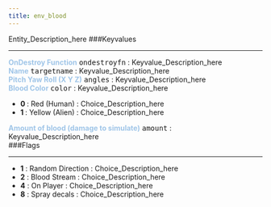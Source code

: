 ```yaml
---
title: env_blood
---
```


Entity_Description_here
###Keyvalues
<hr>
<div class="entityentry">
<span style="color:#9fc5e8;"><b>OnDestroy Function</b></span> <kbd  class="tooltip" data-tooltip="string">ondestroyfn</kbd> :
Keyvalue_Description_here
</div>
<div class="entityentry">
<span style="color:#9fc5e8;"><b>Name</b></span> <kbd  class="tooltip" data-tooltip="target_source">targetname</kbd> :
Keyvalue_Description_here
</div>
<div class="entityentry">
<span style="color:#9fc5e8;"><b>Pitch Yaw Roll (X Y Z)</b></span> <kbd  class="tooltip" data-tooltip="string">angles</kbd> :
Keyvalue_Description_here
</div>
<div class="entityentry">
<span style="color:#9fc5e8;"><b>Blood Color</b></span> <kbd  class="tooltip" data-tooltip="choices">color</kbd> :
Keyvalue_Description_here
<ul>
<li><b>0 </b></span> : Red (Human) : Choice_Description_here</li>
<li><b>1 </b></span> : Yellow (Alien) : Choice_Description_here</li>
</ul>
</div>
<div class="entityentry">
<span style="color:#9fc5e8;"><b>Amount of blood (damage to simulate)</b></span> <kbd  class="tooltip" data-tooltip="string">amount</kbd> :
Keyvalue_Description_here
</div>
###Flags
<hr>
<div class="entityflags">
<ul>
<li><b>1</b></span> : Random Direction : Choice_Description_here</li>
<li><b>2</b></span> : Blood Stream : Choice_Description_here</li>
<li><b>4</b></span> : On Player : Choice_Description_here</li>
<li><b>8</b></span> : Spray decals : Choice_Description_here</li>
</ul>
</div>
